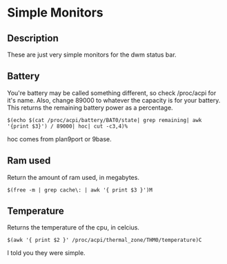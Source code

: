 Simple Monitors
===

Description
---

These are just very simple monitors for the dwm status bar.

Battery
---

You're battery may be called something different, so check /proc/acpi for it's name. Also, change 89000 to whatever the capacity is for your battery.
This returns the remaining battery power as a percentage.

	$(echo $(cat /proc/acpi/battery/BAT0/state| grep remaining| awk '{print $3}') / 89000| hoc| cut -c3,4)%

hoc comes from plan9port or 9base.

Ram used
---

Return the amount of ram used, in megabytes.

	$(free -m | grep cache\: | awk '{ print $3 }')M

Temperature
---

Returns the temperature of the cpu, in celcius.

	$(awk '{ print $2 }' /proc/acpi/thermal_zone/THM0/temperature)C

I told you they were simple.
